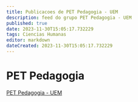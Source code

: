 ```yaml
---
title: Publicacoes de PET Pedagogia - UEM 
description: feed do grupo PET Pedagogia - UEM
published: true
date: 2023-11-30T15:05:17.732229
tags: Ciencias Humanas
editor: markdown
dateCreated: 2023-11-30T15:05:17.732229
---
```


# PET Pedagogia
[PET Pedagogia - UEM](/grupo/193PETPedagogiaUEM)